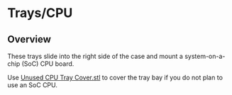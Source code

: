 # Trays/CPU

## Overview

These trays slide into the right side of the case and mount a system-on-a-chip (SoC) CPU board.

Use [Unused CPU Tray Cover.stl][1] to cover the tray bay if you do not plan to use an SoC CPU.

[1]: Unused%20CPU%20Tray%20Cover.stl